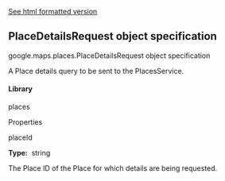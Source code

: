 [See html formatted version](https://huasofoundries.github.io/google-maps-documentation/PlaceDetailsRequest.html)


PlaceDetailsRequest object specification
----------------------------------------

google.maps.places.PlaceDetailsRequest object specification

A Place details query to be sent to the PlacesService.

#### Library

places

Properties

placeId

**Type:**  string

The Place ID of the Place for which details are being requested.
